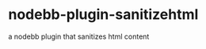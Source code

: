 nodebb-plugin-sanitizehtml
==========================

a nodebb plugin that sanitizes html content 

